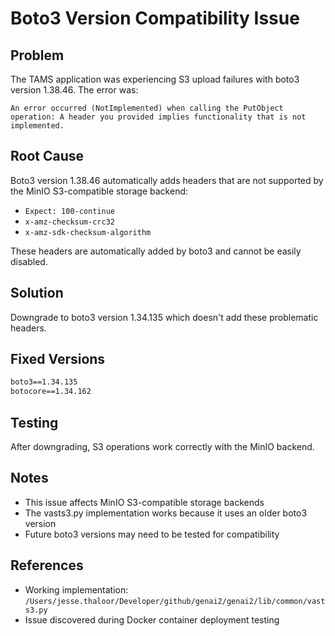 # Boto3 Version Compatibility Issue

## Problem
The TAMS application was experiencing S3 upload failures with boto3 version 1.38.46. The error was:
```
An error occurred (NotImplemented) when calling the PutObject operation: A header you provided implies functionality that is not implemented.
```

## Root Cause
Boto3 version 1.38.46 automatically adds headers that are not supported by the MinIO S3-compatible storage backend:
- `Expect: 100-continue`
- `x-amz-checksum-crc32`
- `x-amz-sdk-checksum-algorithm`

These headers are automatically added by boto3 and cannot be easily disabled.

## Solution
Downgrade to boto3 version 1.34.135 which doesn't add these problematic headers.

## Fixed Versions
```txt
boto3==1.34.135
botocore==1.34.162
```

## Testing
After downgrading, S3 operations work correctly with the MinIO backend.

## Notes
- This issue affects MinIO S3-compatible storage backends
- The vasts3.py implementation works because it uses an older boto3 version
- Future boto3 versions may need to be tested for compatibility

## References
- Working implementation: `/Users/jesse.thaloor/Developer/github/genai2/genai2/lib/common/vasts3.py`
- Issue discovered during Docker container deployment testing 